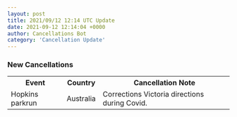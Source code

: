 ```yaml
---
layout: post
title: 2021/09/12 12:14 UTC Update
date: 2021-09-12 12:14:04 +0000
author: Cancellations Bot
category: 'Cancellation Update'
---
```


<h3>New Cancellations</h3>
<div class='hscrollable'>
<table style='width: 100%'>
    <tr>
        <th>Event</th>
        <th>Country</th>
        <th>Cancellation Note</th>
    </tr>
    <tr>
        <td>Hopkins parkrun</td>
        <td>Australia</td>
        <td>Corrections Victoria directions during Covid.</td>
    </tr>
</table>
</div>

